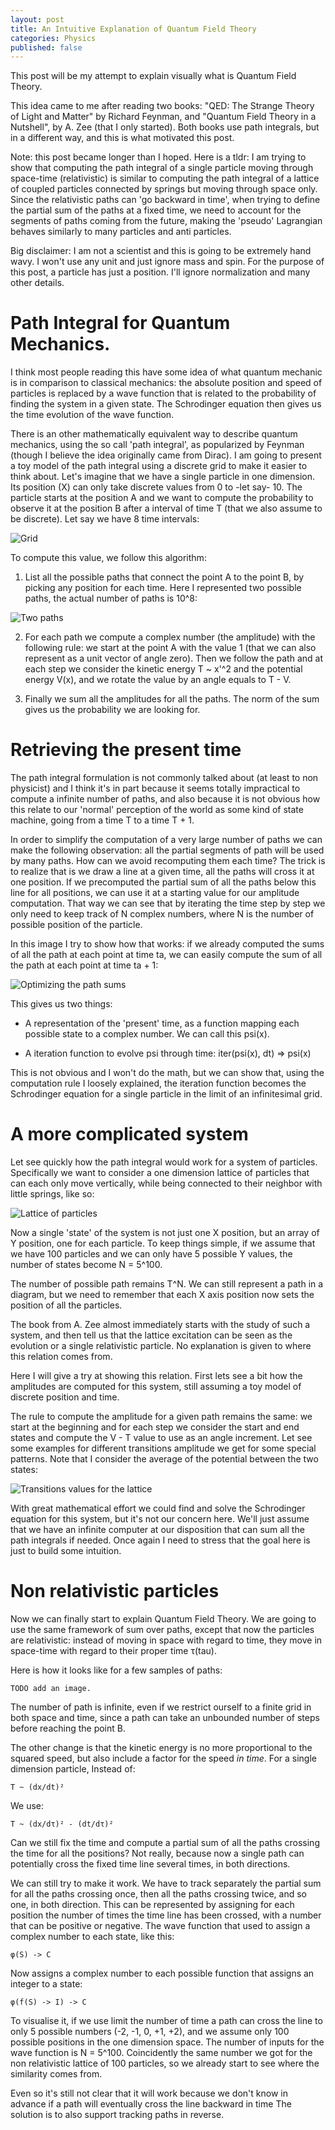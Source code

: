 ```yaml
---
layout: post
title: An Intuitive Explanation of Quantum Field Theory
categories: Physics
published: false
---
```


This post will be my attempt to explain visually what is Quantum Field Theory.

This idea came to me after reading two books: "QED: The Strange Theory of Light
and Matter" by Richard Feynman, and "Quantum Field Theory in a Nutshell", by A.
Zee (that I only started).  Both books use path integrals, but in a different
way, and this is what motivated this post.

Note: this post became longer than I hoped.  Here is a tldr: I am trying to
show that computing the path integral of a single particle moving through
space-time (relativistic) is similar to computing the path integral of a
lattice of coupled particles connected by springs but moving through space
only.  Since the relativistic paths can 'go backward in time', when trying to
define the partial sum of the paths at a fixed time, we need to account for the
segments of paths coming from the future, making the 'pseudo' Lagrangian
behaves similarly to many particles and anti particles.

Big disclaimer: I am not a scientist and this is going to be extremely hand
wavy.  I won't use any unit and just ignore mass and spin.  For the purpose
of this post, a particle has just a position.  I'll ignore normalization and
many other details.

# Path Integral for Quantum Mechanics.

I think most people reading this have some idea of what quantum mechanic is in
comparison to classical mechanics: the absolute position and speed of particles
is replaced by a wave function that is related to the probability of finding
the system in a given state.  The Schrodinger equation then gives us the time
evolution of the wave function.

There is an other mathematically equivalent way to describe quantum mechanics,
using the so call 'path integral', as popularized by Feynman (though I believe
the idea originally came from Dirac).  I am going to present a toy model of
the path integral using a discrete grid to make it easier to think about.
Let's imagine that we have a single particle in one dimension.  Its position
(X) can only take discrete values from 0 to -let say- 10.  The particle starts
at the position A and we want to compute the probability to observe it at
the position B after a interval of time T (that we also assume to be discrete).
Let say we have 8 time intervals:

![Grid](/static/imgs/qft/path1.png)

To compute this value, we follow this algorithm:

1. List all the possible paths that connect the point A to the point B, by
   picking any position for each time.  Here I represented two possible paths,
   the actual number of paths is 10^8:

![Two paths](/static/imgs/qft/path2.png)

2. For each path we compute a complex number (the amplitude) with the following
   rule: we start at the point A with the value 1 (that we can also represent
   as a unit vector of angle zero).  Then we follow the path and at each step
   we consider the kinetic energy T ~ x'^2 and the potential energy V(x),
   and we rotate the value by an angle equals to T - V.

3. Finally we sum all the amplitudes for all the paths.  The norm of the sum
   gives us the probability we are looking for.

# Retrieving the present time

The path integral formulation is not commonly talked about (at least to
non physicist) and I think it's in part because it seems totally impractical
to compute a infinite number of paths, and also because it is not obvious
how this relate to our 'normal' perception of the world as some kind of
state machine, going from a time T to a time T + 1.

In order to simplify the computation of a very large number of paths we can
make the following observation: all the partial segments of path will be
used by many paths.  How can we avoid recomputing them each time?  The
trick is to realize that is we draw a line at a given time, all the paths
will cross it at one position.  If we precomputed the partial sum of all
the paths below this line for all positions, we can use it at a starting
value for our amplitude computation.  That way we can see that by iterating
the time step by step we only need to keep track of N complex numbers, where
N is the number of possible position of the particle.

In this image I try to show how that works: if we already computed the sums
of all the path at each point at time ta, we can easily compute the sum of
all the path at each point at time ta + 1:

![Optimizing the path sums](/static/imgs/qft/path3.png)

This gives us two things:

- A representation of the 'present' time, as a function mapping each possible
  state to a complex number.  We can call this psi(x).

- A iteration function to evolve psi through time: iter(psi(x), dt) => psi(x)

This is not obvious and I won't do the math, but we can show that, using the
computation rule I loosely explained, the iteration function becomes the
Schrodinger equation for a single particle in the limit of an infinitesimal
grid.

# A more complicated system

Let see quickly how the path integral would work for a system of particles.
Specifically we want to consider a one dimension lattice of particles
that can each only move vertically, while being connected to their neighbor
with little springs, like so:

![Lattice of particles](/static/imgs/qft/lattice.png)

Now a single 'state' of the system is not just one X position, but an
array of Y position, one for each particle.  To keep things simple, if we
assume that we have 100 particles and we can only have 5 possible Y values,
the number of states become N = 5^100.

The number of possible path remains T^N.  We can still represent a path in a
diagram, but we need to remember that each X axis position now sets the
position of all the particles.

The book from A. Zee almost immediately starts with the study of such a system,
and then tell us that the lattice excitation can be seen as the evolution
or a single relativistic particle.  No explanation is given to where this
relation comes from.

Here I will give a try at showing this relation.  First lets see a bit
how the amplitudes are computed for this system, still assuming a toy
model of discrete position and time.

The rule to compute the amplitude for a given path remains the same: we start
at the beginning and for each step we consider the start and end states and
compute the V - T value to use as an angle increment.  Let see some examples
for different transitions amplitude we get for some special patterns.  Note
that I consider the average of the potential between the two states:


![Transitions values for the lattice](/static/imgs/qft/lattice-transitions.png)

With great mathematical effort we could find and solve the Schrodinger equation
for this system, but it's not our concern here.  We'll just assume that we have
an infinite computer at our disposition that can sum all the path integrals if
needed.  Once again I need to stress that the goal here is just to build some
intuition.


# Non relativistic particles

Now we can finally start to explain Quantum Field Theory.  We are going to
use the same framework of sum over paths, except that now the particles are
relativistic: instead of moving in space with regard to time, they move
in space-time with regard to their proper time τ(tau).

Here is how it looks like for a few samples of paths:

    TODO add an image.

The number of path is infinite, even if we restrict ourself to a finite grid in
both space and time, since a path can take an unbounded number of steps before
reaching the point B.

The other change is that the kinetic energy is no more proportional to the
squared speed, but also include a factor for the speed *in time*.  For a single
dimension particle, Instead of:

    T ~ (dx/dt)²

We use:

    T ~ (dx/dτ)² - (dt/dτ)²

Can we still fix the time and compute a partial sum of all the paths crossing
the time for all the positions?  Not really, because now a single path
can potentially cross the fixed time line several times, in both directions.

We can still try to make it work.  We have to track separately the partial
sum for all the paths crossing once, then all the paths crossing twice, and
so one, in both direction.  This can be represented by assigning for each
position the number of times the time line has been crossed, with a number
that can be positive or negative.  The wave function that used to assign
a complex number to each state, like this:

    φ(S) -> C

Now assigns a complex number to each possible function that assigns an
integer to a state:

    φ(f(S) -> I) -> C

To visualise it, if we use limit the number of time a path can cross the
line to only 5 possible numbers (-2, -1, 0, +1, +2), and we assume only
100 possible positions in the one dimension space.  The number of inputs
for the wave function is N = 5^100.  Coincidently the same number we got
for the non relativistic lattice of 100 particles, so we already start to
see where the similarity comes from.

Even so it's still not clear that it will work because we don't
know in advance if a path will eventually cross the line backward in time
The solution is to also support tracking paths in reverse.
